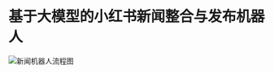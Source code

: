 # 基于大模型的小红书新闻整合与发布机器人

![新闻机器人流程图](https://github.com/user-attachments/assets/4b7d5337-bc19-4b9b-93f9-f825a30645dc)

